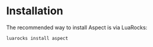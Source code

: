 Installation
============

The recommended way to install Aspect is via LuaRocks:

```bash
luarocks install aspect
```